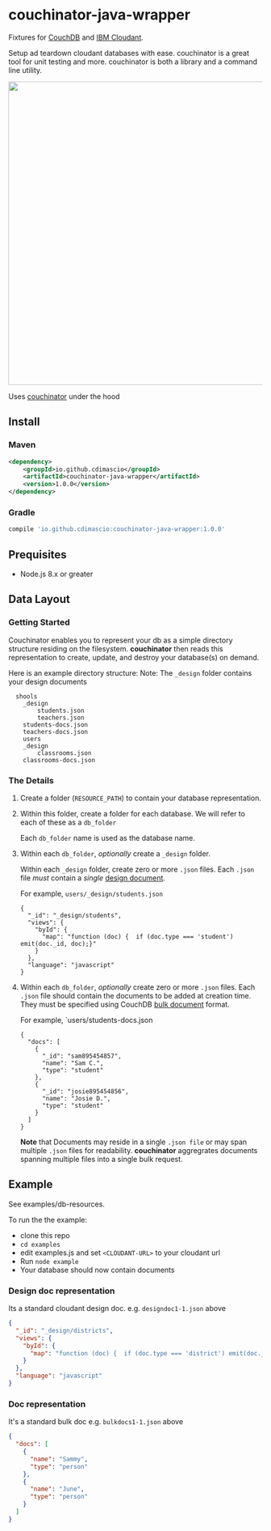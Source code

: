 # couchinator-java-wrapper

Fixtures for [CouchDB](http://couchdb.apache.org/) and [IBM Cloudant](https://www.ibm.com/cloud/cloudant).

Setup ad teardown cloudant databases with ease. couchinator is a great tool for unit testing and more. couchinator is both a library and a command line utility.

<p align="center">
	<image src="https://raw.githubusercontent.com/cdimascio/couchinator-java-wrapper/master/assets/couchinator-java-wrapper.png" width="600" />
</p>

Uses [couchinator](https://github.com/cdimascio/couchinator) under the hood

## Install

### Maven 

```xml
<dependency>
    <groupId>io.github.cdimascio</groupId>
    <artifactId>couchinator-java-wrapper</artifactId>
    <version>1.0.0</version>
</dependency>
```

### Gradle

```groovy
compile 'io.github.cdimascio:couchinator-java-wrapper:1.0.0'
```

## Prequisites
- Node.js 8.x or greater


## Data Layout


### Getting Started

Couchinator enables you to represent your db as a simple directory structure residing on the filesystem. **couchinator** then reads this representation to create, update, and destroy your database(s) on demand.

Here is an example directory structure:
Note: The `_design` folder contains your design documents

```
  shools
    _design
    	students.json
		teachers.json
	students-docs.json
	teachers-docs.json
	users
    _design
    	classrooms.json
	classrooms-docs.json
```


### The Details

1. Create a folder (`RESOURCE_PATH`) to contain your database representation.
2. Within this folder, create a folder for each database. We will refer to each of these as a `db_folder`

   Each `db_folder` name is used as the database name.

3. Within each `db_folder`, _optionally_ create a `_design` folder.

   Within each `_design` folder, create zero or more `.json` files. Each `.json` file _must_ contain a _single_ [design document](http://docs.couchdb.org/en/2.0.0/json-structure.html#design-document).

   For example, `users/_design/students.json`

   ```
   {
     "_id": "_design/students",
     "views": {
       "byId": {
         "map": "function (doc) {  if (doc.type === 'student') emit(doc._id, doc);}"
       }
     },
     "language": "javascript"
   }
   ```

4. Within each `db_folder`, _optionally_ create zero or more `.json` files. Each `.json` file should contain the documents to be added at creation time. They must be specified using CouchDB [bulk document](http://docs.couchdb.org/en/2.0.0/json-structure.html#bulk-documents) format.

   For example, `users/students-docs.json

   ```
   {
     "docs": [
       {
         "_id": "sam895454857",
         "name": "Sam C.",
         "type": "student"
       },
       {
         "_id": "josie895454856",
         "name": "Josie D.",
         "type": "student"
       }
     ]
   }
   ```

   **Note** that Documents may reside in a single `.json file` or may span multiple `.json` files for readability. **couchinator** aggregrates documents spanning multiple files into a single bulk request.

## Example

See examples/db-resources.

To run the the example:

- clone this repo
- `cd examples`
- edit examples.js and set `<CLOUDANT-URL>` to your cloudant url
- Run `node example`
- Your database should now contain documents

### Design doc representation

Its a standard cloudant design doc.
e.g. `designdoc1-1.json` above

```json
{
  "_id": "_design/districts",
  "views": {
    "byId": {
      "map": "function (doc) {  if (doc.type === 'district') emit(doc._id, doc);}"
    }
  },
  "language": "javascript"
}
```

### Doc representation

It's a standard bulk doc e.g. `bulkdocs1-1.json` above

```json
{
  "docs": [
    {
      "name": "Sammy",
      "type": "person"
    },
    {
      "name": "June",
      "type": "person"
    }
  ]
}
```
